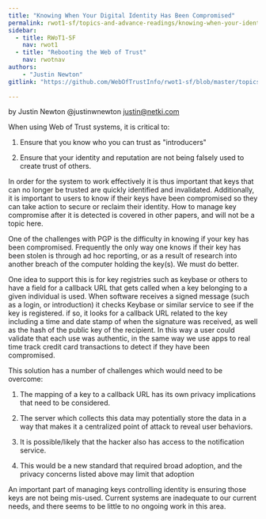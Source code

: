 ```yaml
---
title: "Knowing When Your Digital Identity Has Been Compromised"
permalink: rwot1-sf/topics-and-advance-readings/knowing-when-your-identity-has-been-compromised/
sidebar:
  - title: RWoT1-SF
    nav: rwot1
  - title: "Rebooting the Web of Trust"
    nav: rwotnav
authors:
	- "Justin Newton"
gitlink: "https://github.com/WebOfTrustInfo/rwot1-sf/blob/master/topics-and-advance-readings/knowing-when-your-identity-has-been-compromised.md"
    
---
```


by Justin Newton @justinwnewton <justin@netki.com>

When using Web of Trust systems, it is critical to:

1. Ensure that you know who you can trust as "introducers"

2. Ensure that your identity and reputation are not being falsely used to create trust of others.

In order for the system to work effectively it is thus important that keys that can no longer be trusted are quickly identified and invalidated.  Additionally, it is important to users to know if their keys have been compromised so they can take action to secure or reclaim their identity.  How to manage key compromise after it is detected is covered in other papers, and will not be a topic here.

One of the challenges with PGP is the difficulty in knowing if your key has been compromised.  Frequently the only way one knows if their key has been stolen is through ad hoc reporting, or as a result of research into another breach of the computer holding the key(s).  We must do better.

One idea to support this is for key registries such as keybase or others to have a field for a callback URL that gets called when a key belonging to a given individual is used.  When software receives a signed message (such as a login, or introduction) it checks Keybase or similar service to see if the key is registered.  if so, it looks for a callback URL related to the key including a time and date stamp of when the signature was received, as well as the hash of the public key of the recipient.  In this way a user could validate that each use was authentic, in the same way we use apps to real time track credit card transactions to detect if they have been compromised.

This solution has a number of challenges which would need to be overcome:

1. The mapping of a key to a callback URL has its own privacy implications that need to be considered.

2. The server which collects this data may potentially store the data in a way that makes it a centralized point of attack to reveal user behaviors.

3. It is possible/likely that the hacker also has access to the notification service.

4. This would be a new standard that required broad adoption, and the privacy concerns listed above may limit that adoption

An important part of managing keys controlling identity is ensuring those keys are not being mis-used.  Current systems are inadequate to our current needs, and there seems to be little to no ongoing work in this area.  

